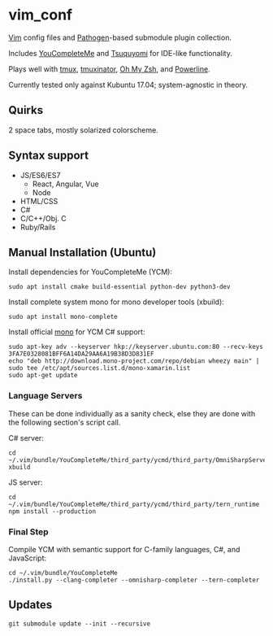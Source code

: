 # vim_conf

[Vim](https://github.com/vim/vim) config files and [Pathogen](https://github.com/tpope/vim-pathogen)-based submodule plugin collection.

Includes [YouCompleteMe](https://github.com/Valloric/YouCompleteMe) and [Tsuquyomi](https://github.com/Quramy/tsuquyomi) for IDE-like functionality.

Plays well with [tmux](https://github.com/tmux/tmux), [tmuxinator](https://github.com/tmuxinator/tmuxinator), [Oh My Zsh](https://github.com/robbyrussell/oh-my-zsh), and [Powerline](https://github.com/powerline/powerline).

Currently tested only against Kubuntu 17.04; system-agnostic in theory.

## Quirks

2 space tabs, mostly solarized colorscheme.

## Syntax support

* JS/ES6/ES7
  * React, Angular, Vue
  * Node
* HTML/CSS
* C#
* C/C++/Obj. C
* Ruby/Rails

## Manual Installation (Ubuntu)

Install dependencies for YouCompleteMe (YCM):
```
sudo apt install cmake build-essential python-dev python3-dev
```
Install complete system mono for mono developer tools (xbuild):
```
sudo apt install mono-complete
```

Install official [mono](http://www.mono-project.com/docs/getting-started/install/linux/#debian-ubuntu-and-derivatives) for YCM C# support:
```
sudo apt-key adv --keyserver hkp://keyserver.ubuntu.com:80 --recv-keys 3FA7E0328081BFF6A14DA29AA6A19B38D3D831EF
echo "deb http://download.mono-project.com/repo/debian wheezy main" | sudo tee /etc/apt/sources.list.d/mono-xamarin.list
sudo apt-get update
```

### Language Servers
These can be done individually as a sanity check, else they are done with the following section's script call.

C# server:
```
cd ~/.vim/bundle/YouCompleteMe/third_party/ycmd/third_party/OmniSharpServer
xbuild
```

JS server:
```
cd ~/.vim/bundle/YouCompleteMe/third_party/ycmd/third_party/tern_runtime
npm install --production
```

### Final Step
Compile YCM with semantic support for C-family languages, C#, and JavaScript:
```
cd ~/.vim/bundle/YouCompleteMe
./install.py --clang-completer --omnisharp-completer --tern-completer
```

## Updates

```
git submodule update --init --recursive
```
